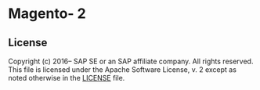 # Magento- 2

## License

Copyright (c) 2016– SAP SE or an SAP affiliate company. All rights reserved.
This file is licensed under the Apache Software License, v. 2 except as noted otherwise in the [LICENSE](LICENSE.md) file.